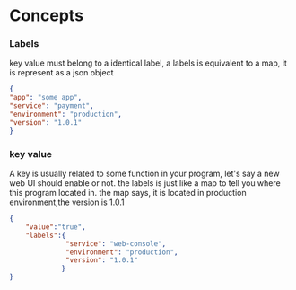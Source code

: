 # Concepts

### Labels
key value must belong to a identical label,
a labels is equivalent to a map, it is represent as a json object
```json
{
"app": "some_app",
"service": "payment",
"environment": "production",
"version": "1.0.1"
}
```
### key value
A key is usually related to some function in your program, let's say a new web UI should enable or not.
the labels is just like a map to tell you where this program located in. the map says, 
it is located in production environment,the version is 1.0.1
```json
{
	"value":"true",
	"labels":{
              "service": "web-console",
              "environment": "production",
              "version": "1.0.1"
             }
}
```